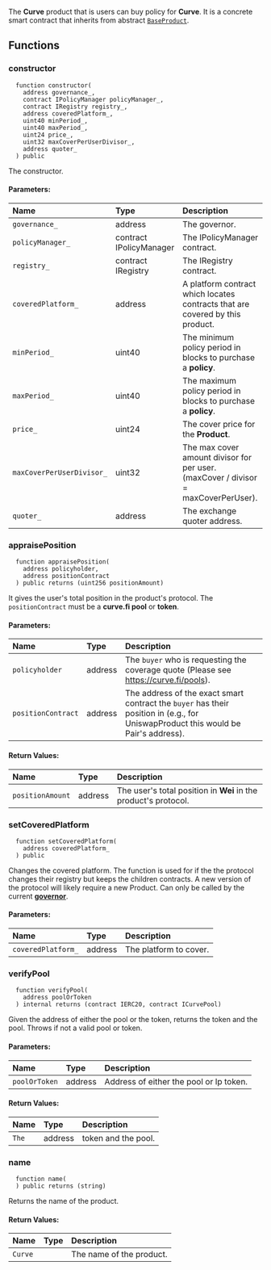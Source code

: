 The **Curve** product that is users can buy policy for **Curve**. It is a concrete smart contract that inherits from abstract [`BaseProduct`](./BaseProduct).


## Functions
### constructor
```solidity
  function constructor(
    address governance_,
    contract IPolicyManager policyManager_,
    contract IRegistry registry_,
    address coveredPlatform_,
    uint40 minPeriod_,
    uint40 maxPeriod_,
    uint24 price_,
    uint32 maxCoverPerUserDivisor_,
    address quoter_
  ) public
```
The constructor.


#### Parameters:
| Name | Type | Description                                                          |
| :--- | :--- | :------------------------------------------------------------------- |
|`governance_` | address | The governor.
|`policyManager_` | contract IPolicyManager | The IPolicyManager contract.
|`registry_` | contract IRegistry | The IRegistry contract.
|`coveredPlatform_` | address | A platform contract which locates contracts that are covered by this product.
|`minPeriod_` | uint40 | The minimum policy period in blocks to purchase a **policy**.
|`maxPeriod_` | uint40 | The maximum policy period in blocks to purchase a **policy**.
|`price_` | uint24 | The cover price for the **Product**.
|`maxCoverPerUserDivisor_` | uint32 | The max cover amount divisor for per user. (maxCover / divisor = maxCoverPerUser).
|`quoter_` | address | The exchange quoter address.

### appraisePosition
```solidity
  function appraisePosition(
    address policyholder,
    address positionContract
  ) public returns (uint256 positionAmount)
```
It gives the user's total position in the product's protocol.
The `positionContract` must be a **curve.fi pool** or **token**.


#### Parameters:
| Name | Type | Description                                                          |
| :--- | :--- | :------------------------------------------------------------------- |
|`policyholder` | address | The `buyer` who is requesting the coverage quote (Please see https://curve.fi/pools).
|`positionContract` | address | The address of the exact smart contract the `buyer` has their position in (e.g., for UniswapProduct this would be Pair's address).

#### Return Values:
| Name                           | Type          | Description                                                                  |
| :----------------------------- | :------------ | :--------------------------------------------------------------------------- |
|`positionAmount`| address | The user's total position in **Wei** in the product's protocol.
### setCoveredPlatform
```solidity
  function setCoveredPlatform(
    address coveredPlatform_
  ) public
```
Changes the covered platform.
The function is used for if the the protocol changes their registry but keeps the children contracts.
A new version of the protocol will likely require a new Product.
Can only be called by the current [**governor**](/docs/user-docs/Governance).


#### Parameters:
| Name | Type | Description                                                          |
| :--- | :--- | :------------------------------------------------------------------- |
|`coveredPlatform_` | address | The platform to cover.

### verifyPool
```solidity
  function verifyPool(
    address poolOrToken
  ) internal returns (contract IERC20, contract ICurvePool)
```
Given the address of either the pool or the token, returns the token and the pool.
Throws if not a valid pool or token.


#### Parameters:
| Name | Type | Description                                                          |
| :--- | :--- | :------------------------------------------------------------------- |
|`poolOrToken` | address | Address of either the pool or lp token.

#### Return Values:
| Name                           | Type          | Description                                                                  |
| :----------------------------- | :------------ | :--------------------------------------------------------------------------- |
|`The`| address | token and the pool.
### name
```solidity
  function name(
  ) public returns (string)
```
Returns the name of the product.



#### Return Values:
| Name                           | Type          | Description                                                                  |
| :----------------------------- | :------------ | :--------------------------------------------------------------------------- |
|`Curve`|  | The name of the product.
